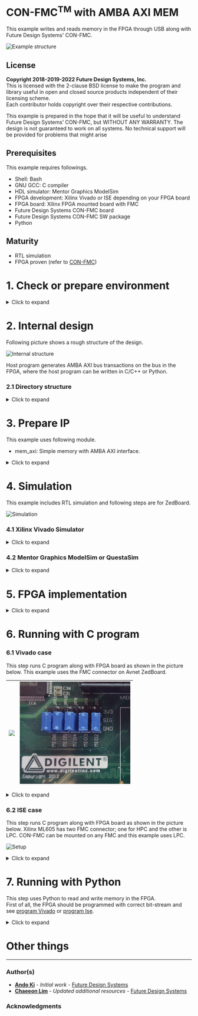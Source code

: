 # CON-FMC<sup>TM</sup> with AMBA AXI MEM
This example writes and reads memory in the FPGA through USB along with Future Design Systems' CON-FMC.

![Example structure](./doc/images/amba_axi_mem.png "Example structure")

## License
**Copyright 2018-2019-2022 Future Design Systems, Inc.**<br>
This is licensed with the 2-clause BSD license to make the program and library useful in open and closed source products independent of their licensing scheme.<br>
Each contributor holds copyright over their respective contributions.

This example is prepared in the hope that it will be useful to understand Future Design Systems’ CON-FMC, but WITHOUT ANY WARRANTY. The design is not guaranteed to work on all systems. No technical support will be provided for problems that might arise


## Prerequisites
This example requires followings.
* Shell: Bash
* GNU GCC: C compiler
* HDL simulator: Mentor Graphics ModelSim
* FPGA development: Xilinx Vivado or ISE depending on your FPGA board
* FPGA board: Xilinx FPGA mounted board with FMC
* Future Design Systems CON-FMC board
* Future Design Systems CON-FMC SW package
* Python

## Maturity
* RTL simulation
* FPGA proven (refer to [CON-FMC](#con_fmc))

# 1. <a name="environment"></a>Check or prepare environment

<details><summary>Click to expand</summary>

### 1.1 CON-FMC software package
This example requires CON-FMC software package.
If CON-FMC SW pkg is installed on */opt/confmc/2020.06*,
then source following script.
If not, install it that is available from <a href="https://github.com/github-fds/confmc.x86_64.linux.2020.06" target="_blank">here</a>
(The directory should reflect actual one.)

    $ source /opt/confmc/2020.06/setting.sh

### 1.2 Xilinx development package
This example requires Xilinx development package; Vivado or ISE depending on FPGA type.

#### 1.2.1 Xilinx Vivado
If Xilinx Vivado pkg is installed on */opt/Xilinx/Vivado/2018.3* or */tools/Xilinx/Vivado/2022.1*,
then source following script.

    $ source /opt/Xilinx/Vivado/2018.3/settings64.sh
    or
    $ source /tools/Xilinx/Vivado/2022.1/settings64.sh

When Avnet ZedBoard is used, License Free Version called *Vivado WebPack* will be fine, which
is now called *Vivado ML Standard Edition*.
It is available from <a href="https://www.xilinx.com/support/download.html" target="_blank">here</a>
and Xilinx account is required to get it.

#### 1.2.2 Xilinx ISE
If Xilinx ISE pkg is installed on */opt/Xilinx/14.7*,
then source following script.

    $ source /opt/Xilinx/14.7/ISE_DS/settings64.sh

### 1.3 HDL simulator
This example uses one of following HDL simulators to run simulation.
* Xilinx Vivado Simulator (xsim): It is included in the Vivado package. (Use this for the project)
* Icarus Verilog: It is open-source version, but it may have problem to deal with Xilinx FPGA specific primitives.
* Any industry standard HDL simulator such as Mentor Graphics ModelSim or QuestaSim.

### 1.4 LibUsb
The CON-FMC pkg uses LibUSB package and it can be checked as follows.

    $ ldconfig -p | grep libusb
    (standard input):	libusbmuxd.so.4 (libc6,x86-64) => /usr/lib/x86_64-linux-gnu/libusbmuxd.so.4
    (standard input):	libusb-1.0.so.0 (libc6,x86-64) => /lib/x86_64-linux-gnu/libusb-1.0.so.0
    (standard input):	libusb-1.0.so (libc6,x86-64) => /usr/lib/x86_64-linux-gnu/libusb-1.0.so

If it is not installed, install it as follows.

    $ sudo apt-get install libusb-1.0.0-dev

### 1.5 Zedboard Board files

This example assumes that you are using Zedboard. Before proceeding below contents, you will need to install\
Zedboard board files into where `Vivado` is installed. You can get the files and instructions how to install them from [Install Digiletn's Board Files](https://digilent.com/reference/programmable-logic/guides/install-board-files)

</details>

# 2. Internal design
Following picture shows a rough structure of the design.

![Internal structure](./doc/images/amba_axi_mem-block.png "Internal structure")

Host program generates AMBA AXI bus transactions on the bus in the FPGA, where
the host program can be written in C/C++ or Python.

### 2.1 Directory structure

<details><summary>Click to expand</summary>

```
|-- doc                 Document
|-- HowToRun.txt        Quick start
|-- hw.single           HW part uisng a single FMC
|   |-- beh                Behavioral model of CON-FMC interface including 'gpif2slv.v'
|   |-- bench              Test-bench including 'top.v'
|   |-- design             RTL design including 'fpga.v'
|   |-- pnr                Placement and routing project
|   `-- sim                RTL simulation project
|-- iplib               Required blocks
|   `-- mem_axi            Memory with AMBA AXI
|-- python              SW project using Python
`-- sw.native           SW project using native C/C++
    `-- test_mem           Memory testing program
```
</details>

# 3. Prepare IP
This example uses following module.

  * mem_axi: Simple memory with AMBA AXI interface.

<details><summary>Click to expand</summary>

This step requires Xilinx package and you should reflect the correct version if the version is not *2018.3*.

This step uses Avnet ZedBoard and you should reflect the correct one if the board is not the same.
The ZedBoard has Zynq7000 series FPGA and 'z7' indicates FPGA type Zynq7000.

### 3.1 mem_axi
It is a memory with AMBA AXI utilizing Xilinx dual-port BRAM.
This example uses 8Kbyte size of memory.

  1. go to 'iplib/mem_axi/bram_simple_dual_port' directory<br />
     ```
     $ cd iplib/mem_axi/bram_simple_dual_port
     ```
  2. further down to sub-directory implying FPGA type<br />
     ```
     $ cd z7
     ```
  3. further down to sub-directory for version of Xilinx package<br />
     ```
     $ cd vivado.2018.3
     ```
  4. run 'make'<br />
     ```
     $ make
     ```
The 'make' takes time and prepares all necessary Xilinx dual-port BRAM.
You can change memory size as follows.

* Change 'MEM_SIZE" macro in 'hw.single/design/verilog/fpga.v'
    * It will be 8\*1024, i.e, 8Kbyte.
* Prepare dual-port bram if not ready
    * iplib/mem_axi/bram_simple_dual_port
* Add corresponding code in the 'mem_axi'
    * iplib/mem_axi/rtl/verilog/bram_axi.v
* Verify your design using simulator
* Add corresponding XCI
    * hw.single/pnr/vivado.zed.lpc/vivado_run.tcl
* Run synthesis and implementation.

</details>

# 4. Simulation
This example includes RTL simulation and following steps are for ZedBoard.

![Simulation](./doc/images/amba_axi_mem_sim.png "Simulation")


### 4.1 Xilinx Vivado Simulator

<details><summary>Click to expand</summary>

  1. go to 'hw.single/sim/xsim'
  2. 'BOARD_ZED' macro should be defined in 'sim_define.v' file.
  3. run 'make'<br />
     ```
     $ make
     ```
     For more details, have a look at 'Makefile'.
  4. check simulation result by viewing 'wave.vcd'
     ```
     $ gtkwave wave.vcd
     ```
     This step requires VCD viewer, for example GTKwave. \
     If you don't have `gtkwave`, you can install it using a below command
     ```
     $ sudo apt install gtkwave
     ```

You can add or modify testing scenario by updating 'gpif2slv.v' in 'hw.single/beh/verilog' directory.
</details>

### 4.2 Mentor Graphics ModelSim or QuestaSim

<details><summary>Click to expand</summary>

  1. go to 'hw.single/sim/modelsim.vivado
  2. 'BOARD_ZED' macro should be defined in 'sim_define.v' file.
  3. run 'make'<br />
     ```
     $ make
     ```
     For more details, have a look at 'Makefile'.
  4. check simulation result by viewing 'wave.vcd'
     ```
     $ gtkwave wave.vcd
     ```
     This step requires VCD viewer, for example GTKwave.
</details>

# 5. FPGA implementation

<details><summary>Click to expand</summary>

### 5.1 Vivado case
Following steps are for ZedBoard.

  1. go to 'hw.single/pnr/vivado.zed.lpc'
  2. run 'make'<br />
     ```
     $ make
     ```
  3. 'fpga.bit' should be ready

You can change size of memory by modifying 'MEM_SIZE' in 'hw.single/pnr/vivado.zed.lpc'.

### 5.2 ISE case
Following steps are for ML605.

  1. go to 'hw.single/syn/xst.v6'
  2. run 'make'<br />
     ```
     $ make
     ```
  3. 'fpga.ngc' should be ready
  4. got to 'hw.single/pnr/ise.ml605.lpc'
  5. run 'make'<br />
     ```
     $ make
     ```
  6. 'fpga.bit' should be ready

You can change size of memory by modifying 'MEM_SIZE' in 'hw.single/pnr/vivado.zed.lpc'.
</details>

# 6. Running with C program

### 6.1 Vivado case
This step runs C program along with FPGA board as shown in the picture below.
This example uses the FMC connector on Avnet ZedBoard.

<!-- ![Setup](./doc/images/amba_axi_mem_setup_zedboard.png width="250" "Setup ZedBoard") -->


| <img src='./doc/images/amba_axi_mem_setup_zedboard.png' width='300'> | <img src='./doc/images/zedprog4.jpg' width='300'> |
|:---:|:---:|

<details><summary>Click to expand</summary>

### 6.1.1 Linux

  1. make sure all connections are ready
     * board power turned off
     * connect USB-to-JTAG to the host computer
     * connect CON-FMC to the host computer
     * board power turned on
     * check CON-FMC is detected as follows
       ```
       $ lsusb
       ```
       This command should display something like below, where '04b4:00f3' is important,
       which indicates CON-FMC.
       ```
       ...
       Bus 005 Device 087: ID 04b4:00f3 Cypress Semiconductor Corp.
       ...
       ```
  2. program FPGA<a name="program-vivado"></a>
     This step requires Xilinx Vivado package. Refer to [environment](#environment).
     1. go to 'hw.single/pnr/vivado.zed.lpc/download'
     2. run 'make'
        ```
        $ make
        ```
        You can use Xilinx Vivado HW manager if you like.
     3. make sure that the configuration down LED lit.
  3. compile C program
     1. got to 'sw.native/test_mem'
     2. run 'make'
        ```
        $ make
        ```
     3. make sure that 'test' program is ready without any errors.
  4. run the program
     This step requires CON-FMC SW pkg. Refer to [environment](#environment).
     1. run 'test' with '-h' option to see options
        ```
        $ ./test -h
        ```
     2. run 'test'
        ```
        $ ./test -c 0 -m 0:0x1000 -l 4 -v 3
        ```
        * '-c 0' should reflect CON-FMC CID.
        * '-m 0:0x1000' indicates memory testing from 0x0 to 0x1000 upward.
        * '-l 4' level of memory test
        * '-v 3' level of verbosity
     3. now follow on-screen instruction

#### 6.1.2 Windows Visual Studio

  1. make sure all connections are ready
     * board power turned off
     * connect USB-to-JTAG to the host computer
     * connect CON-FMC to the host computer
     * board power turned on
     * check CON-FMC is detected as follows
       ![DeviceManager](./doc/images/DeviceManager.png "DeviceManager")
  2. program FPGA<a name="program-vivado"></a>
     This step requires Xilinx Vivado package. Refer to [environment](#environment).
     1. go to 'hw.single/pnr/vivado.zed.lpc'
     2. download 'fpga.bit' using Vivado HW Manager
     3. make sure that the configuration down LED lit.
  3. compile C program
     1. set 'CONFMC_HOME' environment variable indicating where CON-FMC package is installed<br>
        E.g., C:\confmc\2019.05<br>
     2. got to 'sw.native/test_mem/Project1'
     2. invoke Visual Studio
     3. make sure that 'Project1.exe' program is ready without any errors.<br>
        one of followings should be ready depending on your setting<br>
        ```
        Project1\Project1\Debug\Project1.exe
        Project1\Project1\Release\Project1.exe
        Project1\Project1\x64\Debug\Project1.exe
        Project1\Project1\x64\Release\Project1.exe
        ```
  4. run the program
     This step requires CON-FMC SW pkg. Refer to [environment](#environment).<br>
     You may need Windows Command Window to run the program.
     1. run 'Project1.exe' with '-h' option to see options
        ```
        > Project1.exe -h
        ```
     2. run 'Project1.exe'
        ```
        > Project1.exe -c 0 -m 0:0x1000 -l 2 -v 3
        ```
        * '-c 0' should reflect CON-FMC CID.
        * '-m 0:0x1000' indicates memory testing from 0x0 to 0x0+0x8000 upward.
        * '-l 2' level of memory test
        * '-v 3' level of verbosity
     3. now follow on-screen instruction

</details>

### 6.2 ISE case
This step runs C program along with FPGA board as shown in the picture below.
Xilinx ML605 has two FMC connector; one for HPC and the other is LPC.
CON-FMC can be mounted on any FMC and this example uses LPC.

![Setup](./doc/images/amba_axi_mem_setup_ml605.png "Setup ML605")

<details><summary>Click to expand</summary>

### 6.2.1 Linux

  1. make sure all connections are ready
     * board power turned off
     * connect USB-to-JTAG to the host computer
     * connect CON-FMC to the host computer
     * board power turned on
     * check CON-FMC is detected as follows
       ```
       $ lsusb
       ```
       This command should display something like below, where '04b4:00f3' is important,
       which indicates CON-FMC.
       ```
       ...
       Bus 005 Device 087: ID 04b4:00f3 Cypress Semiconductor Corp.
       ...
       ```
  2. program FPGA<a name="program-ise"></a>
     This step requires Xilinx ISE package. Refer to [environment](#environment).
     1. go to 'hw.single/pnr/ise.ml605.lpc/impact'
     2. run 'make'
        ```
        $ make
        ```
        You can use Xilinx iMPACT if you like.
     3. make sure that the configuration down LED lit.
  3. compile C program
     1. got to 'sw.native/test_mem'
     2. run 'make'
        ```
        $ make
        ```
     3. make sure that 'test' program is ready without any errors.
  4. run the program
     This step requires CON-FMC SW pkg. Refer to [environment](#environment).
     1. run 'test' with '-h' option to see options
        ```
        $ ./test -h
        ```
     2. run 'test'
        ```
        $ ./test -c 0 -m 0:0x1000 -l 7 -v 3
        ```
        * '-c 0' should reflect CON-FMC CID.
        * '-m 0:0x1000' indicates memory testing from 0x0 to 0x8000 upward.
        * '-l 7' level of memory test
        * '-v 3' level of verbosity
     3. now follow on-screen instruction

#### 6.2.2 Windows Visual Studio
Refer to '6.1.2 Windows Visual Studio'.

</details>

# 7. Running with Python
This step uses Python to read and write memory in the FPGA.<br />
First of all, the FPGA should be programmed with correct bit-stream and 
see [program Vivado](#program-vivado) or [program Ise](#program-ise).

<details><summary>Click to expand</summary>

  1. go to 'python' directory under the project
     ```
     $ cd python
     ```
     Note 'python' is not system directory, but testing sub-directory under the project directory.
  2. check options
     ```
     $ python test_mem.py -h
     CONFMC_HOME:/opt/confmc/2019.04
     DIR:/opt/confmc/2019.04/lib/linux_x86_64
     API:/opt/confmc/2019.04/lib/linux_x86_64/libconapi.so
     /opt/confmc/2019.04/lib/linux_x86_64/libconapi.so found.
     /opt/confmc/2019.04/hwlib/trx_axi/lib/linux_x86_64/libbfmaxi.so found.
     ./test_mem.py -c <card_id>
     ```
  3. run with correct card id and following is for CID 0.
     ```
     $ python test_mem.py -c 0
     python test_mem.py 
     CONFMC_HOME:/opt/confmc/2019.04
     DIR:/opt/confmc/2019.04/lib/linux_x86_64
     API:/opt/confmc/2019.04/lib/linux_x86_64/libconapi.so
     /opt/confmc/2019.04/lib/linux_x86_64/libconapi.so found.
     /opt/confmc/2019.04/hwlib/trx_axi/lib/linux_x86_64/libbfmaxi.so found.
     CON-FMC: CID0 found.
     Compare Wdata:Rdatra  [305419896, 2271560481] : [305419896L, 2271560481L]
     Compare Wdata:Rdata  [305419896, 2271560481, 286331153, 572662306] : [572662306L, 572662306L, 572662306L, 572662306L]
     MemTestAddRAW 256 OK
     MemTestAdd 256 OK
     MemTestRAW size 4 256 OK
     MemTestRAW size 2 256 OK
     MemTestRAW size 1 256 OK
     MemTest size 4 256 OK
     MemTest size 2 256 OK
     MemTest size 1 256 OK
     MemTestBurstRAW burst 10 512 OK
     MemTestBurst burst 10 512 OK
     MemTestBurst burst 20 1024 OK
     ```
</details>

# Other things

---
### Author(s)
* **[Ando Ki](mailto:contact@future-ds.com)** - *Initial work* - <a href="http://www.future-ds.com" target="_blank">Future Design Systems</a>
* **[Chaeeon Lim](mailto:contact@future-ds.com)** - *Updated additional resources* - <a href="http://www.future-ds.com" target="_blank">Future Design Systems</a>

### Acknowledgments

